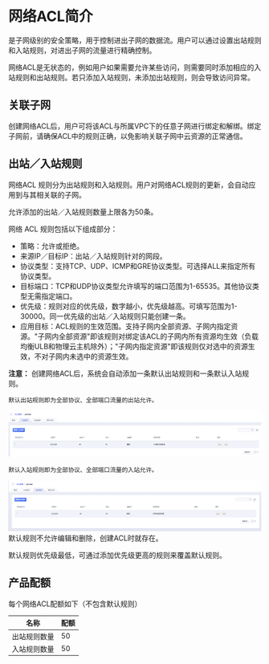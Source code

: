 

# 网络ACL简介

是子网级别的安全策略，用于控制进出子网的数据流。用户可以通过设置出站规则和入站规则，对进出子网的流量进行精确控制。

网络ACL是无状态的，例如用户如果需要允许某些访问，则需要同时添加相应的入站规则和出站规则。若只添加入站规则，未添加出站规则，则会导致访问异常。

## 关联子网

创建网络ACL后，用户可将该ACL与所属VPC下的任意子网进行绑定和解绑。绑定子网前，请确保ACL中的规则正确，以免影响关联子网中云资源的正常通信。

## 出站／入站规则

网络ACL 规则分为出站规则和入站规则。用户对网络ACL规则的更新，会自动应用到与其相关联的子网。

允许添加的出站／入站规则数量上限各为50条。

网络 ACL 规则包括以下组成部分：

  - 策略：允许或拒绝。
  - 来源IP／目标IP：出站／入站规则针对的网段。
  - 协议类型：支持TCP、UDP、ICMP和GRE协议类型。可选择ALL来指定所有协议类型。
  - 目标端口：TCP和UDP协议类型允许填写的端口范围为1-65535。其他协议类型无需指定端口。
  - 优先级：规则对应的优先级，数字越小，优先级越高。可填写范围为1-30000。同一优先级的出站／入站规则只能创建一条。
  - 应用目标：ACL规则的生效范围。支持子网内全部资源、子网内指定资源。"子网内全部资源"即该规则对绑定该ACL的子网内所有资源均生效（负载均衡ULB和物理云主机除外）；"子网内指定资源"即该规则仅对选中的资源生效，不对子网内未选中的资源生效。

**注意：** 创建网络ACL后，系统会自动添加一条默认出站规则和一条默认入站规则。

    默认出站规则即为全部协议、全部端口流量的出站允许。

![image](/images/introduction/入站规则.png)

    默认入站规则即为全部协议、全部端口流量的入站允许。

![image](/images/introduction/出站规则.png) 默认规则不允许编辑和删除，创建ACL时就存在。

默认规则优先级最低，可通过添加优先级更高的规则来覆盖默认规则。

## 产品配额

每个网络ACL配额如下（不包含默认规则）

| 名称     | 配额 |
| ------ | -- |
| 出站规则数量 | 50 |
| 入站规则数量 | 50 |
